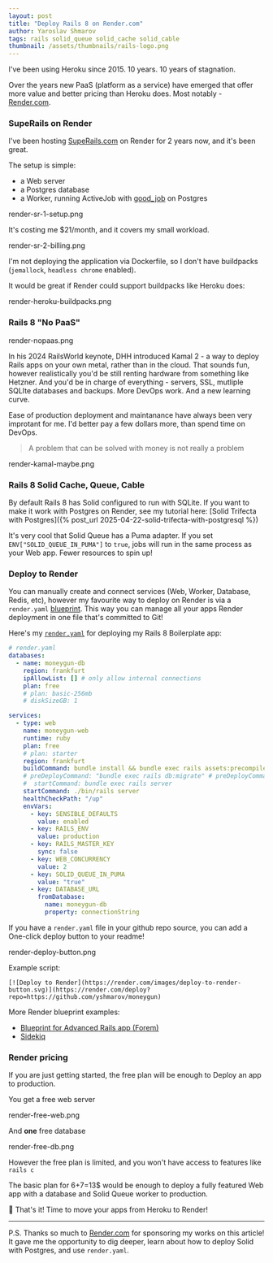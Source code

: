 ```yaml
---
layout: post
title: "Deploy Rails 8 on Render.com"
author: Yaroslav Shmarov
tags: rails solid_queue solid_cache solid_cable
thumbnail: /assets/thumbnails/rails-logo.png
---
```


I've been using Heroku since 2015. 10 years. 10 years of stagnation.

Over the years new PaaS (platform as a service) have emerged that offer more value and better pricing than Heroku does. Most notably - [Render.com](https://render.com).

### SupeRails on Render

I've been hosting [SupeRails.com](https://superails.com) on Render for 2 years now, and it's been great.

The setup is simple:

- a Web server
- a Postgres database
- a Worker, running ActiveJob with [good_job](https://blog.corsego.com/background-jobs-good-job) on Postgres

render-sr-1-setup.png

It's costing me $21/month, and it covers my small workload.

render-sr-2-billing.png

I'm not deploying the application via Dockerfile, so I don't have buildpacks (`jemallock`, `headless chrome` enabled).

It would be great if Render could support buildpacks like Heroku does:

render-heroku-buildpacks.png

### Rails 8 "No PaaS"

render-nopaas.png

In his 2024 RailsWorld keynote, DHH introduced Kamal 2 - a way to deploy Rails apps on your own metal, rather than in the cloud. That sounds fun, however realistically you'd be still renting hardware from something like Hetzner. And you'd be in charge of everything - servers, SSL, mutliple SQLIte databases and backups. More DevOps work. And a new learning curve.

Ease of production deployment and maintanance have always been very improtant for me. I'd better pay a few dollars more, than spend time on DevOps.

> A problem that can be solved with money is not really a problem

render-kamal-maybe.png

### Rails 8 Solid Cache, Queue, Cable

By default Rails 8 has Solid configured to run with SQLite. If you want to make it work with Postgres on Render, see my tutorial here: [Solid Trifecta with Postgres]({% post_url 2025-04-22-solid-trifecta-with-postgresql %})

It's very cool that Solid Queue has a Puma adapter. If you set `ENV["SOLID_QUEUE_IN_PUMA"]` to `true`, jobs will run in the same process as your Web app. Fewer resources to spin up!

### Deploy to Render

You can manually create and connect services (Web, Worker, Database, Redis, etc), however my favourite way to deploy on Render is via a `render.yaml` [blueprint](https://dashboard.render.com/blueprints). This way you can manage all your apps Render deployment in one file that's committed to Git!

Here's my [`render.yaml`](https://github.com/yshmarov/moneygun/blob/main/render.yaml) for deploying my Rails 8 Boilerplate app:

```yml
# render.yaml
databases:
  - name: moneygun-db
    region: frankfurt
    ipAllowList: [] # only allow internal connections
    plan: free
    # plan: basic-256mb
    # diskSizeGB: 1

services:
  - type: web
    name: moneygun-web
    runtime: ruby
    plan: free
    # plan: starter
    region: frankfurt
    buildCommand: bundle install && bundle exec rails assets:precompile && bundle exec rails assets:clean && bundle exec rails db:migrate
    # preDeployCommand: "bundle exec rails db:migrate" # preDeployCommand only available on paid instance types
    #  startCommand: bundle exec rails server
    startCommand: ./bin/rails server
    healthCheckPath: "/up"
    envVars:
      - key: SENSIBLE_DEFAULTS
        value: enabled
      - key: RAILS_ENV
        value: production
      - key: RAILS_MASTER_KEY
        sync: false
      - key: WEB_CONCURRENCY
        value: 2
      - key: SOLID_QUEUE_IN_PUMA
        value: "true"
      - key: DATABASE_URL
        fromDatabase:
          name: moneygun-db
          property: connectionString
```

If you have a `render.yaml` file in your github repo source, you can add a One-click deploy button to your readme!

render-deploy-button.png

Example script:

```
[![Deploy to Render](https://render.com/images/deploy-to-render-button.svg)](https://render.com/deploy?repo=https://github.com/yshmarov/moneygun)
```

More Render blueprint examples:

- [Blueprint for Advanced Rails app (Forem)](https://github.com/render-examples/forem/blob/master/render.yaml)
- [Sidekiq](https://render.com/docs/deploy-rails-sidekiq)

### Render pricing

If you are just getting started, the free plan will be enough to Deploy an app to production.

You get a free web server

render-free-web.png

And **one** free database

render-free-db.png

However the free plan is limited, and you won't have access to features like `rails c`

The basic plan for 6+7=13$ would be enough to deploy a fully featured Web app with a database and Solid Queue worker to production.

🤠 That's it! Time to move your apps from Heroku to Render!

---

P.S. Thanks so much to [Render.com](https://render.com) for sponsoring my works on this article! It gave me the opportunity to dig deeper, learn about how to deploy Solid with Postgres, and use `render.yaml`.
